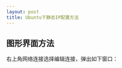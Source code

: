```yaml
---
layout: post
title: Ubuntu下静态IP配置方法
---
```



## 图形界面方法

右上角网络连接选择编辑连接，弹出如下窗口：

<!--![network]({{ site.baseurl }}/images/network.png)-->
